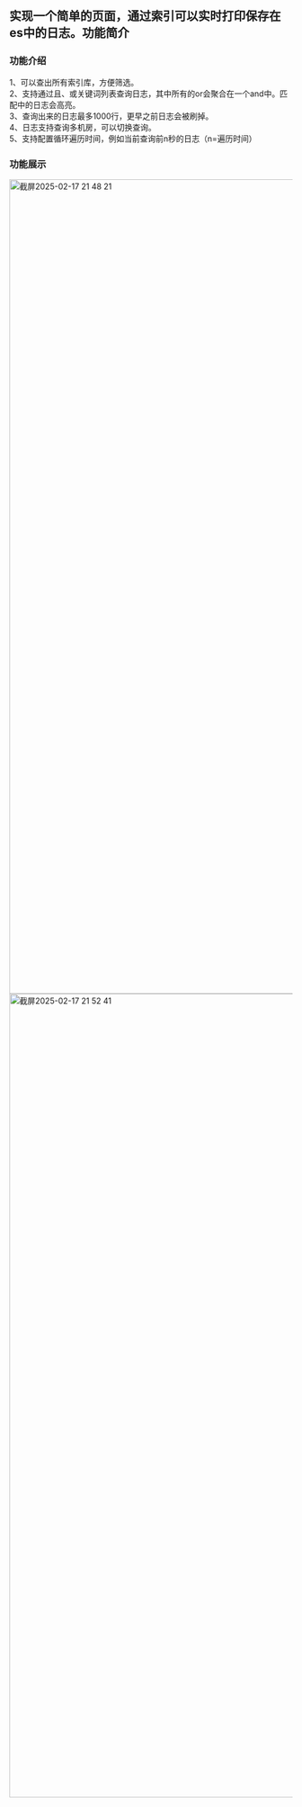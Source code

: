 实现一个简单的页面，通过索引可以实时打印保存在es中的日志。功能简介
------
### 功能介绍
1、可以查出所有索引库，方便筛选。  
2、支持通过且、或关键词列表查询日志，其中所有的or会聚合在一个and中。匹配中的日志会高亮。  
3、查询出来的日志最多1000行，更早之前日志会被刷掉。  
4、日志支持查询多机房，可以切换查询。  
5、支持配置循环遍历时间，例如当前查询前n秒的日志（n=遍历时间）  
### 功能展示
<img width="1448" alt="截屏2025-02-17 21 48 21" src="https://github.com/user-attachments/assets/ef4490ce-7065-45f3-bbc1-58b592e4cf50" />
<img width="1429" alt="截屏2025-02-17 21 52 41" src="https://github.com/user-attachments/assets/9a783b5c-ba21-4e37-ae2c-800a57391b76" />

